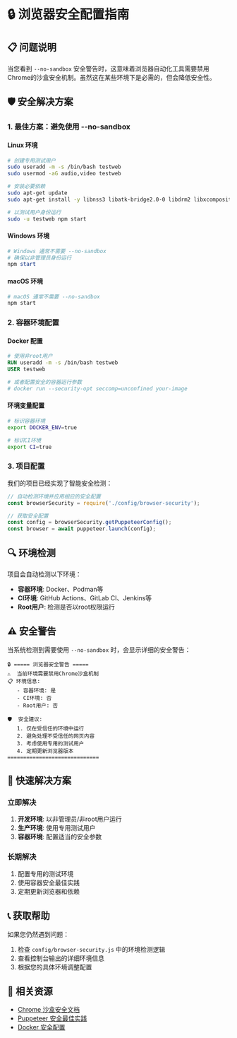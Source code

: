 # 🔒 浏览器安全配置指南

## 📋 问题说明

当您看到 `--no-sandbox` 安全警告时，这意味着浏览器自动化工具需要禁用Chrome的沙盒安全机制。虽然这在某些环境下是必需的，但会降低安全性。

## 🛡️ 安全解决方案

### 1. 最佳方案：避免使用 --no-sandbox

#### Linux 环境
```bash
# 创建专用测试用户
sudo useradd -m -s /bin/bash testweb
sudo usermod -aG audio,video testweb

# 安装必要依赖
sudo apt-get update
sudo apt-get install -y libnss3 libatk-bridge2.0-0 libdrm2 libxcomposite1 libxdamage1 libxrandr2 libgbm1 libxss1 libasound2

# 以测试用户身份运行
sudo -u testweb npm start
```

#### Windows 环境
```powershell
# Windows 通常不需要 --no-sandbox
# 确保以非管理员身份运行
npm start
```

#### macOS 环境
```bash
# macOS 通常不需要 --no-sandbox
npm start
```

### 2. 容器环境配置

#### Docker 配置
```dockerfile
# 使用非root用户
RUN useradd -m -s /bin/bash testweb
USER testweb

# 或者配置安全的容器运行参数
# docker run --security-opt seccomp=unconfined your-image
```

#### 环境变量配置
```bash
# 标识容器环境
export DOCKER_ENV=true

# 标识CI环境
export CI=true
```

### 3. 项目配置

我们的项目已经实现了智能安全检测：

```javascript
// 自动检测环境并应用相应的安全配置
const browserSecurity = require('./config/browser-security');

// 获取安全配置
const config = browserSecurity.getPuppeteerConfig();
const browser = await puppeteer.launch(config);
```

## 🔍 环境检测

项目会自动检测以下环境：

- **容器环境**: Docker、Podman等
- **CI环境**: GitHub Actions、GitLab CI、Jenkins等
- **Root用户**: 检测是否以root权限运行

## ⚠️ 安全警告

当系统检测到需要使用 `--no-sandbox` 时，会显示详细的安全警告：

```
🔒 ===== 浏览器安全警告 =====
⚠️  当前环境需要禁用Chrome沙盒机制
📋 环境信息:
   - 容器环境: 是
   - CI环境: 否
   - Root用户: 否

🛡️  安全建议:
   1. 仅在受信任的环境中运行
   2. 避免处理不受信任的网页内容
   3. 考虑使用专用的测试用户
   4. 定期更新浏览器版本
=============================
```

## 🚀 快速解决方案

### 立即解决
1. **开发环境**: 以非管理员/非root用户运行
2. **生产环境**: 使用专用测试用户
3. **容器环境**: 配置适当的安全参数

### 长期解决
1. 配置专用的测试环境
2. 使用容器安全最佳实践
3. 定期更新浏览器和依赖

## 📞 获取帮助

如果您仍然遇到问题：

1. 检查 `config/browser-security.js` 中的环境检测逻辑
2. 查看控制台输出的详细环境信息
3. 根据您的具体环境调整配置

## 🔗 相关资源

- [Chrome 沙盒安全文档](https://chromium.googlesource.com/chromium/src/+/master/docs/design/sandbox.md)
- [Puppeteer 安全最佳实践](https://pptr.dev/#?product=Puppeteer&version=v21.6.1&show=api-puppeteerlaunchoptions)
- [Docker 安全配置](https://docs.docker.com/engine/security/)
